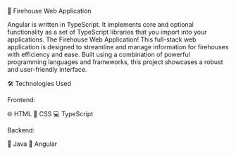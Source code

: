 🚒 Firehouse Web Application

 Angular is written in TypeScript. It implements core and optional functionality as a set of TypeScript libraries that you import into your applications.
 The Firehouse Web Application! This full-stack web application is designed to streamline and manage information for firehouses with efficiency and ease. 
 Built using a combination of powerful programming languages and frameworks, this project showcases a robust and user-friendly interface.

🛠️ Technologies Used

 Frontend:

 🌐 HTML
 🎨 CSS
 💻 TypeScript

 Backend:

🚀 Java
🌟 Angular
